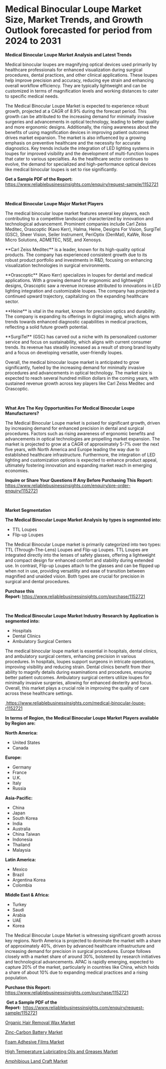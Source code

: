 <p><h1>Medical Binocular Loupe Market Size, Market Trends, and Growth Outlook forecasted for period from 2024 to 2031</h1></p><p><strong>Medical Binocular Loupe Market Analysis and Latest Trends</strong></p>
<p><p>Medical binocular loupes are magnifying optical devices used primarily by healthcare professionals for enhanced visualization during surgical procedures, dental practices, and other clinical applications. These loupes help improve precision and accuracy, reducing eye strain and enhancing overall workflow efficiency. They are typically lightweight and can be customized in terms of magnification levels and working distances to cater to specific medical needs.</p><p>The Medical Binocular Loupe Market is expected to experience robust growth, projected at a CAGR of 8.9% during the forecast period. This growth can be attributed to the increasing demand for minimally invasive surgeries and advancements in optical technology, leading to better quality and more ergonomic designs. Additionally, the rising awareness about the benefits of using magnification devices in improving patient outcomes drives market expansion. The market is also influenced by a growing emphasis on preventive healthcare and the necessity for accurate diagnostics. Key trends include the integration of LED lighting systems in loupes for improved visibility and the development of multi-function loupes that cater to various specialties. As the healthcare sector continues to evolve, the demand for specialized and high-performance optical devices like medical binocular loupes is set to rise significantly.</p></p>
<p><strong>Get a Sample PDF of the Report:&nbsp;</strong> <a href="https://www.reliablebusinessinsights.com/enquiry/request-sample/1152721">https://www.reliablebusinessinsights.com/enquiry/request-sample/1152721</a></p>
<p>&nbsp;</p>
<p><strong>Medical Binocular Loupe Major Market Players</strong></p>
<p><p>The medical binocular loupe market features several key players, each contributing to a competitive landscape characterized by innovation and technological advancement. Prominent companies include Carl Zeiss Meditec, Orascoptic (Kavo Kerr), Halma, Heine, Designs For Vision, SurgiTel (GSC), Sheer Vision, Seiler Instrument, PeriOptix (DenMat), KaWe, Rose Micro Solutions, ADMETEC, NSE, and Xenosys.</p><p>**Carl Zeiss Meditec** is a leader, known for its high-quality optical products. The company has experienced consistent growth due to its robust product portfolio and investments in R&D, focusing on enhancing visualization technologies in surgical environments.</p><p>**Orascoptic** (Kavo Kerr) specializes in loupes for dental and medical applications. With a growing demand for ergonomic and lightweight designs, Orascoptic saw a revenue increase attributed to innovations in LED lighting integration and customizable loupes. The company has projected a continued upward trajectory, capitalizing on the expanding healthcare sector.</p><p>**Heine** is vital in the market, known for precision optics and durability. The company is expanding its offerings in digital imaging, which aligns with trends towards enhanced diagnostic capabilities in medical practices, reflecting a solid future growth potential.</p><p>**SurgiTel** (GSC) has carved out a niche with its personalized customer service and focus on sustainability, which aligns with current consumer trends. Its revenue has steadily increased as a result of strong brand loyalty and a focus on developing versatile, user-friendly loupes.</p><p>Overall, the medical binocular loupe market is anticipated to grow significantly, fueled by the increasing demand for minimally invasive procedures and advancements in optical technology. The market size is expected to reach several hundred million dollars in the coming years, with sustained revenue growth across key players like Carl Zeiss Meditec and Orascoptic.</p></p>
<p>&nbsp;</p>
<p><strong>What Are The Key Opportunities For Medical Binocular Loupe Manufacturers?</strong></p>
<p><p>The Medical Binocular Loupe market is poised for significant growth, driven by increasing demand for enhanced precision in dental and surgical procedures. Factors such as rising awareness of ergonomic benefits and advancements in optical technologies are propelling market expansion. The market is projected to grow at a CAGR of approximately 5-7% over the next five years, with North America and Europe leading the way due to established healthcare infrastructure. Furthermore, the integration of LED lighting and customization options is expected to enhance product appeal, ultimately fostering innovation and expanding market reach in emerging economies.</p></p>
<p><strong>Inquire or Share Your Questions If Any Before Purchasing This Report:</strong> <a href="https://www.reliablebusinessinsights.com/enquiry/pre-order-enquiry/1152721">https://www.reliablebusinessinsights.com/enquiry/pre-order-enquiry/1152721</a></p>
<p>&nbsp;</p>
<p><strong>Market Segmentation</strong></p>
<p><strong>The Medical Binocular Loupe Market Analysis by types is segmented into:</strong></p>
<p><ul><li>TTL Loupes</li><li>Flip-up Loupes</li></ul></p>
<p><p>The Medical Binocular Loupe market is primarily categorized into two types: TTL (Through-The-Lens) Loupes and Flip-up Loupes. TTL Loupes are integrated directly into the lenses of safety glasses, offering a lightweight and compact design for enhanced comfort and stability during extended use. In contrast, Flip-up Loupes attach to the glasses and can be flipped up when not in use, providing versatility and ease of transition between magnified and unaided vision. Both types are crucial for precision in surgical and dental procedures.</p></p>
<p><strong>Purchase this Report:&nbsp;</strong><a href="https://www.reliablebusinessinsights.com/purchase/1152721">https://www.reliablebusinessinsights.com/purchase/1152721</a></p>
<p>&nbsp;</p>
<p><strong>The Medical Binocular Loupe Market Industry Research by Application is segmented into:</strong></p>
<p><ul><li>Hospitals</li><li>Dental Clinics</li><li>Ambulatory Surgical Centers</li></ul></p>
<p><p>The medical binocular loupe market is essential in hospitals, dental clinics, and ambulatory surgical centers, enhancing precision in various procedures. In hospitals, loupes support surgeons in intricate operations, improving visibility and reducing strain. Dental clinics benefit from their ability to magnify details during examinations and procedures, ensuring better patient outcomes. Ambulatory surgical centers utilize loupes for minimally invasive surgeries, allowing for enhanced dexterity and focus. Overall, this market plays a crucial role in improving the quality of care across these healthcare settings.</p></p>
<p><a href="https://www.reliablebusinessinsights.com/medical-binocular-loupe-r1152721">&nbsp;https://www.reliablebusinessinsights.com/medical-binocular-loupe-r1152721</a></p>
<p><strong>In terms of Region, the Medical Binocular Loupe Market Players available by Region are:</strong></p>
<p>
    <p> <strong> North America: </strong>
        <ul>
            <li>United States</li>
            <li>Canada</li>
        </ul>
        </p> 
    <p> <strong> Europe: </strong>
        <ul>
            <li>Germany</li>
            <li>France</li>
            <li>U.K.</li>
            <li>Italy</li>
            <li>Russia</li>
        </ul>
        </p> 
    <p> <strong> Asia-Pacific: </strong>
        <ul>
            <li>China</li>
            <li>Japan</li>
            <li>South Korea</li>
            <li>India</li>
            <li>Australia</li>
            <li>China Taiwan</li>
            <li>Indonesia</li>
            <li>Thailand</li>
            <li>Malaysia</li>
        </ul>
        </p> 
    <p> <strong> Latin America: </strong>
        <ul>
            <li>Mexico</li>
            <li>Brazil</li>
            <li>Argentina Korea</li>
            <li>Colombia</li>
        </ul>
        </p> 
    <p> <strong> Middle East & Africa: </strong>
        <ul>
            <li>Turkey</li>
            <li>Saudi</li>
            <li>Arabia</li>
            <li>UAE</li>
            <li>Korea</li>
        </ul>
    </p>
    </p>
<p><p>The Medical Binocular Loupe Market is witnessing significant growth across key regions. North America is projected to dominate the market with a share of approximately 40%, driven by advanced healthcare infrastructure and increasing demand for precision in surgical procedures. Europe follows closely with a market share of around 30%, bolstered by research initiatives and technological advancements. APAC is rapidly emerging, expected to capture 20% of the market, particularly in countries like China, which holds a share of about 10% due to expanding medical practices and a rising population.</p></p>
<p><strong>Purchase this Report: </strong><a href="https://www.reliablebusinessinsights.com/purchase/1152721">https://www.reliablebusinessinsights.com/purchase/1152721</a></p>
<p>&nbsp;<strong>Get a Sample PDF of the Report:&nbsp;&nbsp;</strong><a href="https://www.reliablebusinessinsights.com/enquiry/request-sample/1152721">https://www.reliablebusinessinsights.com/enquiry/request-sample/1152721</a></p>
<p><strong></strong></p>
<p><p><a href="https://www.linkedin.com/pulse/organic-hair-removal-wax-market-indicators-size-regional-urlwe?trackingId=Tbm3S9BwRtqvUF%2BD%2B04YhQ%3D%3D">Organic Hair Removal Wax Market</a></p><p><a href="https://github.com/gailasejs/Market-Research-Report-List-1/blob/main/zinc-carbon-battery-market.md">Zinc-Carbon Battery Market</a></p><p><a href="https://issuu.com/reportprime-2/docs/foam-adhesive-films-market-size-203_8a8e51ec9087c2">Foam Adhesive Films Market</a></p><p><a href="https://issuu.com/reportprime-2/docs/high-temperature-lubricating-oils-a_ec63f0fc3a0a2a">High Temperature Lubricating Oils and Greases Market</a></p><p><a href="https://github.com/MaryNelson695/Market-Research-Report-List-1/blob/main/amphibious-land-craft-market.md">Amphibious Land Craft Market</a></p></p>